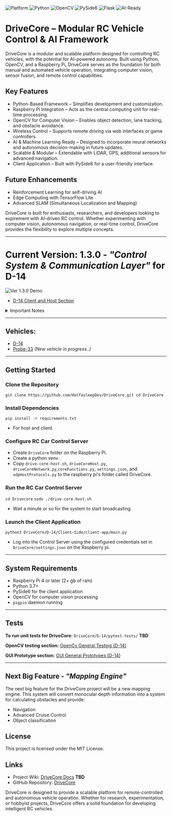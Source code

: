 ![Platform](https://img.shields.io/badge/Platform-Raspberry%20Pi-blue)
![Python](https://img.shields.io/badge/Python-3.7%2B-blue)
![OpenCV](https://img.shields.io/badge/OpenCV-Computer%20Vision-green)
![PySide6](https://img.shields.io/badge/GUI-PySide6-orange)
![Flask](https://img.shields.io/badge/Web-Flask-red)
![AI-Ready](https://img.shields.io/badge/AI-Ready-yellow)

# DriveCore – Modular RC Vehicle Control & AI Framework

DriveCore is a modular and scalable platform designed for controlling RC vehicles, with the potential for AI-powered autonomy. Built using Python, OpenCV, and a Raspberry Pi, DriveCore serves as the foundation for both manual and automated vehicle operation, integrating computer vision, sensor fusion, and remote control capabilities.

## Key Features

- Python-Based Framework – Simplifies development and customization.
- Raspberry Pi Integration – Acts as the central computing unit for real-time processing.
- OpenCV for Computer Vision – Enables object detection, lane tracking, and obstacle avoidance.
- Wireless Control – Supports remote driving via web interfaces or game controllers.
- AI & Machine Learning Ready – Designed to incorporate neural networks and autonomous decision-making in future updates.
- Scalable & Modular – Extendable with LiDAR, GPS, additional sensors for advanced navigation.
- Client Application – Built with PySide6 for a user-friendly interface.

## Future Enhancements

- Reinforcement Learning for self-driving AI
- Edge Computing with TensorFlow Lite
- Advanced SLAM (Simultaneous Localization and Mapping)

DriveCore is built for enthusiasts, researchers, and developers looking to expirement with AI-driven RC control. Whether experimenting with computer vision, autonomous navigation, or real-time control, DriveCore provides the flexibility to explore multiple concepts.

---

# Current Version: 1.3.0 - *"Control System & Communication Layer"* for D-14

![Ver 1.3.0 Demo](D-14/Diagrams-Concepts/Ver-1-3-0/DemoV1-3-0.gif)

- [D-14 Client and Host Section](D-14/README.md)

<details>

<summary>Important Notes</summary>

- The program becomes unstable after multiple disconnects and reconnects.

</details>

---

## Vehicles:

- [D-14](D-14/README.md)
- [Probe-33](Probe-33/README.md) *(New vehicle in progress..)*

---

## Getting Started

### Clone the Repository
`git clone https://github.com/HalfasleepDev/DriveCore.git cd DriveCore`


### Install Dependencies
`pip install -r requirements.txt`
- For host and client.


### Configure RC Car Control Server
- Create `DriveCore` folder on the Raspberry Pi.
- Create a python venv.
- Copy `drive-core-host.sh`, `driveCoreHost.py`, `driveCoreNetwork.py`,`coreFunctions.py`, `settings.json`, and `udpHostProtocols.py` to the raspberry pi's folder called DriveCore.

### Run the RC Car Control Server
`cd Drivecore`
`sudo ./drive-core-host.sh`
- Wait a minute or so for the system to start broadcasting.

### Launch the Client Application
`python3 DriveCore/D-14/Client-Side/client-app/main.py`
- Log into the Control Server using the configured credentials set in `DriveCore/settings.json` on the Raspberry pi.

---

## System Requirements

- Raspberry Pi 4 or later (2+ gb of ram)
- Python 3.7+
- PySide6 for the client application
- OpenCV for computer vision processing
- `pigpio` daemon running

---

## Tests

**To run unit tests for DriveCore:**
`DriveCore/D-14/pytest-tests/`  **TBD**

**OpenCV testing section:**
[OpenCv General Testing (D-14)](D-14/Client-Side/openCV-testing/README.md)

**GUI Prototype section:**
[GUI General Prototypes (D-14)](D-14/Client-Side/ui-prototypes/README.md)

---

## Next Big Feature - *"Mapping Engine"*

The next big feature for the DriveCore project will be a new mapping engine.
This system will convert monocular depth information into a system for calculating obstacles and provide:
- Navigation
- Advanced Cruise Control
- Object classification

## License

This project is licensed under the MIT License.

## Links

- Project Wiki: [DriveCore Docs](https://github.com/HalfasleepDev/DriveCore/wiki) **TBD**
- GitHub Repository: [DriveCore](https://github.com/HalfasleepDev/DriveCore)

DriveCore is designed to provide a scalable platform for remote-controlled and autonomous vehicle operation. Whether for research, experimentation, or hobbyist projects, DriveCore offers a solid foundation for developing intelligent RC vehicles.